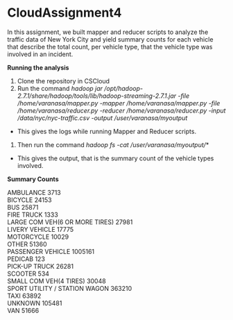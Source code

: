 # CloudAssignment4

In this assignment, we built mapper and reducer scripts to analyze the traffic data of New York City and yield summary counts for each vehicle that
describe the total count, per vehicle type, that the vehicle type was involved in an incident.

**Running the analysis**

1. Clone the repository in CSCloud
1. Run the command *hadoop jar /opt/hadoop-2.7.1/share/hadoop/tools/lib/hadoop-streaming-2.7.1.jar -file /home/varanasa/mapper.py  -mapper /home/varanasa/mapper.py -file /home/varanasa/reducer.py   -reducer /home/varanasa/reducer.py -input /data/nyc/nyc-traffic.csv  -output /user/varanasa/myoutput*
 - This gives the logs while running Mapper and Reducer scripts.
1. Then run the command *hadoop fs -cat /user/varanasa/myoutput/**
 - This gives the output, that is the summary count of the vehicle types involved.
 
**Summary Counts**
 
AMBULANCE 3713 <br>
BICYCLE 24153 <br>
BUS 25871 <br>
FIRE TRUCK  1333 <br>
LARGE COM VEH(6 OR MORE TIRES) 27981 <br>
LIVERY VEHICLE  17775<br>
MOTORCYCLE      10029<br>
OTHER   51360<br>
PASSENGER VEHICLE 1005161<br>
PEDICAB 123<br>
PICK-UP TRUCK 26281 <br>
SCOOTER 534<br>
SMALL COM VEH(4 TIRES)  30048<br>
SPORT UTILITY / STATION WAGON   363210<br>
TAXI    63892<br>
UNKNOWN 105481<br>
VAN     51666<br>

